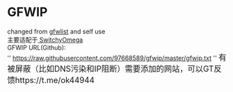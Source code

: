 # GFWIP<br>
changed from <a href = "https://github.com/gfwlist/gfwlist"> gfwlist</a> and self use<br>
主要适配于<a href = "https://github.com/FelisCatus/SwitchyOmega"> SwitchyOmega </a><br>
GFWIP URL(Github): <br>
''
https://raw.githubusercontent.com/97668589/gfwip/master/gfwip.txt
''
<font size = "4">有被屏蔽（比如DNS污染和IP阻断）需要添加的网站，可以GT反馈https://t.me/ok44944</font>
